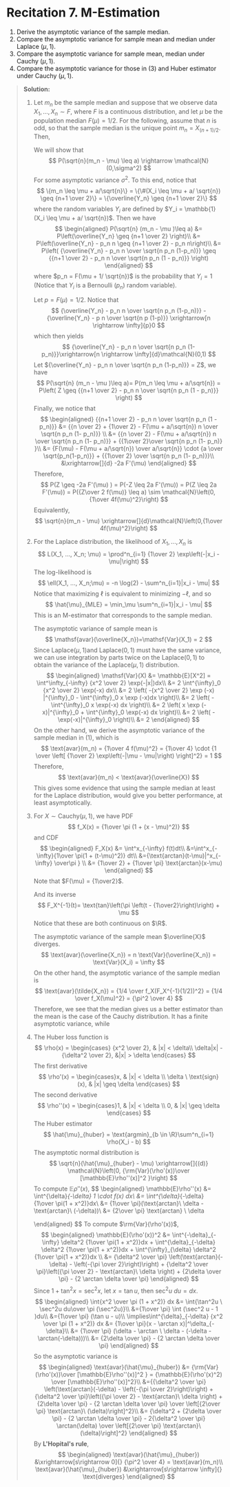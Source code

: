 # Recitation 7. M-Estimation

1. Derive the asymptotic variance of the sample median.
2. Compare the asymptotic variance for sample mean and median under Laplace $(\mu,1)$​​​.
3. Compare the asymptotic variance for sample mean, median under Cauchy ($\mu,1$​​).
4. Compare the asymptotic variance for those in (3) and Huber estimator under Cauchy ($\mu,1$).

> **Solution:**
>
> 1. Let $m_n$​ be the sample median and suppose that we observe data $X_1, ..., X_n \sim F$​, where $F$​ is a continuous distribution, and let $\mu$​ be the population median $F(\mu)=1/2$​​. For the following, assume that $n$​ is odd, so that the sample median is the unique point $m_n = X_{(n+1)/2}$​. Then,
>
>    We will show that
>    $$
>    P(\sqrt{n}(m_n - \mu) \leq a) \rightarrow \mathcal{N}(0,\sigma^2)
>    $$
>    For some asymptotic variance $\sigma^2$. To this end, notice that
>    $$
>    \{m_n \leq \mu + a/\sqrt{n}\} = \{\#(X_i \leq \mu + a/ \sqrt{n}) \geq {n+1 \over 2}\} = \{\overline{Y_n} \geq {n+1 \over 2}\}
>    $$
>    where the random variables $Y_i$ are defined by $Y_i = \mathbb{1}(X_i \leq \mu + a/ \sqrt{n})$​. Then we have
>    $$
>    \begin{aligned}
>    P(\sqrt{n} (m_n - \mu )\leq a) &= P\left(\overline{Y_n} \geq {n+1 \over 2} \right)\\
>    &= P\left(\overline{Y_n} - p_n n \geq {n+1 \over 2} - p_n n\right)\\
>    &= P\left( {\overline{Y_n} - p_n n \over \sqrt{n p_n (1-p_n)}} \geq {{n+1 \over 2} - p_n n \over \sqrt{n p_n (1 - p_n)}} \right)
>    \end{aligned}
>    $$
>    where $p_n = F(\mu + 1/ \sqrt{n})$​​ is the probability that $Y_i = 1$​ (Notice that $Y_i$​ is a Bernoulli ($p_n$) random variable).
>
>    Let $p = F(\mu) = 1/2$. Notice that
>    $$
>    {\overline{Y_n} - p_n n \over \sqrt{n p_n (1-p_n)}} -  {\overline{Y_n} - p n \over \sqrt{n p (1-p)}}  \xrightarrow[n \rightarrow \infty]{p}0
>    $$
>    which then yields
>    $$
>    {\overline{Y_n} - p_n n \over \sqrt{n p_n (1-p_n)}}\xrightarrow[n \rightarrow \infty]{d}\mathcal{N}(0,1)
>    $$
>    Let ${\overline{Y_n} - p_n n \over \sqrt{n p_n (1-p_n)}} = Z$​, we have
>    $$
>    P(\sqrt{n} (m_n - \mu )\leq a)= P(m_n \leq \mu + a/\sqrt{n}) = P\left( Z \geq {{n+1 \over 2} - p_n n \over \sqrt{n p_n (1 - p_n)}} \right)
>    $$
>    Finally, we notice that
>    $$
>    \begin{aligned}
>    {{n+1 \over 2} - p_n n \over \sqrt{n p_n (1 - p_n)}} &= {{n \over 2} + {1\over 2} - F(\mu + a/\sqrt{n}) n \over \sqrt{n p_n (1- p_n)}} \\
>    &= {{n \over 2} - F(\mu + a/\sqrt{n}) n \over \sqrt{n p_n (1- p_n)}} + {{1\over 2}\over \sqrt{n p_n (1- p_n)} }\\
>    &= {F(\mu) - F(\mu + a/\sqrt{n}) \over a/\sqrt{n}} \cdot {a \over \sqrt{p_n(1-p_n)}} + {{1\over 2} \over \sqrt{n p_n (1- p_n)}}\\
>    &\xrightarrow[]{d} -2a F'(\mu) 
>    \end{aligned}
>    $$
>    Therefore, 
>    $$
>    P(Z \geq -2a F'(\mu) ) = P(-Z \leq 2a F'(\mu)) = P(Z \leq 2a F'(\mu)) = P({Z\over 2 f(\mu)} \leq a) \sim \mathcal{N}\left(0,{1\over 4f(\mu)^2}\right)
>    $$
>    Equivalently,
>    $$
>    \sqrt{n}(m_n - \mu) \xrightarrow[]{d}\mathcal{N}\left(0,{1\over 4f(\mu)^2}\right)
>    $$
>
> 2. For the Laplace distribution, the likelihood of $X_1, ..., X_n$ is
>    $$
>    L(X_1, ..., X_n; \mu) = \prod^n_{i=1} {1\over 2} \exp\left(-|x_i - \mu|\right)
>    $$
>    The log-likelihood is
>    $$
>    \ell(X_1, ..., X_n;\mu) = -n \log(2) - \sum^n_{i=1}|x_i - \mu|
>    $$
>    Notice that maximizing $\ell$​ is equivalent to minimizing $-\ell$, and so
>    $$
>    \hat{\mu}_{MLE} = \min_\mu \sum^n_{i=1}|x_i - \mu|
>    $$
>    This is an M-estimator that corresponds to the sample median.
>
>    The asymptotic variance of sample mean is
>    $$
>    \mathsf{avar}(\overline{X_n})=\mathsf{Var}(X_1) = 2
>    $$
>    Since Laplace$(\mu, 1)$​ and Laplace$(0, 1)$​ must have the same variance, we can use integration by parts twice on the Laplace$(0, 1)$​ to obtain the variance of the Laplace$(\mu, 1)$​​ distribution.
>    $$
>    \begin{aligned}
>    \mathsf{Var}(X) &= \mathbb{E}[X^2] = \int^\infty_{-\infty} {x^2 \over 2} \exp(-|x|)dx\\
>    &= 2 \int^{\infty}_0 {x^2 \over 2} \exp(-x) dx\\
>    &= 2 \left( -{x^2 \over 2} \exp (-x) |^{\infty}_0 - \int^{\infty}_0 x \exp (-x)dx \right)\\
>    &= 2 \left( -\int^{\infty}_0 x \exp(-x) dx \right)\\
>    &= 2 \left( x \exp (-x)|^{\infty}_0 + \int^{\infty}_0  \exp(-x) dx \right)\\
>    &= 2 \left( -\exp(-x)|^{\infty}_0 \right)\\
>    &= 2
>    \end{aligned}
>    $$
>    On the other hand, we derive the asymptotic variance of the sample median in (1), which is
>    $$
>    \text{avar}(m_n) = {1\over 4 f(\mu)^2} = {1\over 4} \cdot {1 \over \left[ {1\over 2} \exp\left(-|\mu - \mu|\right) \right]^2} = 1
>    $$
>    Therefore,
>    $$
>    \text{avar}(m_n) < \text{avar}(\overline{X})
>    $$
>    This gives some evidence that using the sample median at least for the Laplace distribution, would give you better performance, at least asymptotically.
>
> 3. For $X \sim \text{Cauchy}(\mu, 1)$​, we have PDF
>    $$
>    f_X(x) = {1\over \pi (1 + (x - \mu)^2)}
>    $$
>    and CDF
>    $$
>    \begin{aligned}
>    F_X(x) &= \int^x_{-\infty} f(t)dt\\
>    &=\int^x_{-\infty}{1\over \pi(1 + (t-\mu)^2)} dt\\
>    &={\text{arctan}(t-\mu)|^x_{-\infty} \over\pi } \\
>    &=  {1\over 2} + {1\over \pi} \text{arctan}(x-\mu)
>    \end{aligned}
>    $$
>    Note that $F(\mu) = {1\over2}$.
>
>    And its inverse
>    $$
>    F_X^{-1}(t)= \text{tan}\left(\pi \left(t - {1\over2}\right)\right) + \mu
>    $$
>    Notice that these are both continuous on $\R$.
>
>    The asymptotic variance of the sample mean $\overline{X}$​​​ diverges.
>    $$
>    \text{avar}(\overline{X_n}) = n \text{Var}(\overline{X_n}) = \text{Var}(X_i) = \infty
>    $$
>    On the other hand, the asymptotic variance of the sample median is
>    $$
>    \text{avar}(\tilde{X_n}) = {1/4 \over f_X(F_X^{-1}(1/2))^2} = {1/4 \over f_X(\mu)^2} = {\pi^2 \over 4}
>    $$
>    Therefore, we see that the median gives us a better estimator than the mean is the case of the Cauchy distribution. It has a finite asymptotic variance, while 
>
> 4. The Huber loss function is
>    $$
>    \rho(x) = \begin{cases} {x^2 \over 2}, & |x| < \delta\\ \delta|x| - {\delta^2 \over 2}, &|x| > \delta \end{cases}
>    $$
>    The first derivative
>    $$
>    \rho'(x) = \begin{cases}x, & |x| < \delta \\ \delta \ \text{sign}(x), & |x| \geq \delta \end{cases}
>    $$
>    The second derivative
>    $$
>    \rho''(x) = \begin{cases}1, & |x| < \delta \\ 0, & |x| \geq \delta \end{cases}
>    $$
>    The Huber estimator
>    $$
>    \hat{\mu}_{huber} = \text{argmin}_{b \in \R}\sum^n_{i=1} \rho(X_i - b)
>    $$
>    The asymptotic normal distribution is
>    $$
>    \sqrt{n}(\hat{\mu}_{huber} - \mu) \xrightarrow[]{(d)} \mathcal{N}\left(0, {\rm{Var}(\rho'(x))\over [\mathbb{E}\rho''(x)]^2 }\right)
>    $$
>    To compute $\mathbb{E}\rho''(x)$​​​​,
>    $$
>    \begin{aligned}
>    \mathbb{E}\rho''(x) &= \int^{\delta}_{-\delta} 1 \cdot f(x) dx\\
>    &= \int^{\delta}_{-\delta}{1\over \pi(1 + x^2)}dx\\
>    &= {1\over \pi}(\text{arctan}\ \delta - \text{arctan}\ (-\delta))\\
>    &= {2\over \pi} \text{arctan} \ \delta
>    
>    \end{aligned}
>    $$
>    To compute $\rm{Var}(\rho'(x))$​,​
>    $$
>    \begin{aligned}
>     \mathbb{E}(\rho'(x))^2
>    &= \int^{-\delta}_{-\infty} \delta^2 {1\over \pi(1 + x^2)}dx + \int^{\delta}_{-\delta} \delta^2 {1\over \pi(1 + x^2)}dx + \int^{\infty}_{\delta} \delta^2 {1\over \pi(1 + x^2)}dx \\
>    &= {\delta^2 \over \pi} \left(\text{arctan}(-\delta) - \left(-{\pi \over 2}\right)\right) + {\delta^2 \over \pi}\left({\pi \over 2} - \text{arctan}\ \delta \right) + {2\delta \over \pi} - {2 \arctan \delta \over \pi}
>    \end{aligned}
>    $$
>    Since $1+ \tan^2 x = \sec^2 x$​, let $x = \tan u$, then $\sec^2 u\ du = dx$.
>    $$
>    \begin{aligned}
>    \int{x^2 \over \pi (1 + x^2)} dx &= \int{\tan^2u \ \sec^2u du\over \pi (\sec^2u)}\\
>    &={1\over \pi} \int (\sec^2 u - 1 )du\\
>    &={1\over \pi} (\tan u - u)\\
>    \implies\int^{\delta}_{-\delta} {x^2 \over \pi (1 + x^2)} dx &= {1\over \pi}(x - \arctan x)|^\delta_{-\delta}\\
>    &= {1\over \pi} (\delta - \arctan \ \delta - (-\delta - \arctan(-\delta)))\\
>    &= {2\delta \over \pi} - {2 \arctan \delta \over \pi}
>    \end{aligned}
>    $$
>    So the asymptotic variance is
>    $$
>    \begin{aligned}
>    \text{avar}(\hat{\mu}_{huber}) &= {\rm{Var}(\rho'(x))\over [\mathbb{E}\rho''(x)]^2 } = {\mathbb{E}(\rho'(x)^2) \over [\mathbb{E}\rho''(x)]^2}\\
>    &={{\delta^2 \over \pi} \left(\text{arctan}(-\delta) - \left(-{\pi \over 2}\right)\right) + {\delta^2 \over \pi}\left({\pi \over 2} - \text{arctan}\ \delta \right) + {2\delta \over \pi} - {2 \arctan \delta \over \pi} \over \left[{2\over \pi} \text{arctan}\ (\delta)\right]^2}\\
>    &= {\delta^2 + {2\delta \over \pi} - {2 \arctan \delta \over \pi} - 2{\delta^2 \over \pi} \arctan(\delta) \over \left[{2\over \pi} \text{arctan}\ (\delta)\right]^2}
>    \end{aligned}
>    $$
>    By **L'Hopital's rule**,
>    $$
>    \begin{aligned}
>    \text{avar}(\hat{\mu}_{huber}) &\xrightarrow[s\rightarrow 0]{} {\pi^2 \over 4} = \text{avar}(m_n)\\
>    \text{avar}(\hat{\mu}_{huber}) &\xrightarrow[s\rightarrow \infty]{} \text{diverges}
>    \end{aligned}
>    $$

